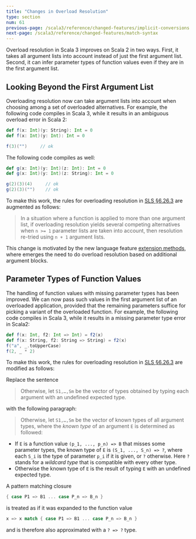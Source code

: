 ```yaml
---
title: "Changes in Overload Resolution"
type: section
num: 61
previous-page: /scala3/reference/changed-features/implicit-conversions
next-page: /scala3/reference/changed-features/match-syntax
---
```


Overload resolution in Scala 3 improves on Scala 2 in two ways.
First, it takes all argument lists into account instead of
just the first argument list.
Second, it can infer parameter types of function values even if they
are in the first argument list.

## Looking Beyond the First Argument List

Overloading resolution now can take argument lists into account when
choosing among a set of overloaded alternatives.
For example, the following code compiles in Scala 3, while it results in an
ambiguous overload error in Scala 2:

```scala
def f(x: Int)(y: String): Int = 0
def f(x: Int)(y: Int): Int = 0

f(3)("")     // ok
```

The following code compiles as well:

```scala
def g(x: Int)(y: Int)(z: Int): Int = 0
def g(x: Int)(y: Int)(z: String): Int = 0

g(2)(3)(4)     // ok
g(2)(3)("")    // ok
```

To make this work, the rules for overloading resolution in [SLS §6.26.3](https://www.scala-lang.org/files/archive/spec/2.13/06-expressions.html#overloading-resolution) are augmented
as follows:

> In a situation where a function is applied to more than one argument list, if overloading
resolution yields several competing alternatives when `n >= 1` parameter lists are taken
into account, then resolution re-tried using `n + 1` argument lists.

This change is motivated by the new language feature
[extension methods](../contextual/extension-methods.html), where emerges the need to do
overload resolution based on additional argument blocks.

## Parameter Types of Function Values

The handling of function values with missing parameter types has been improved. We can now
pass such values in the first argument list of an overloaded application, provided
that the remaining parameters suffice for picking a variant of the overloaded function.
For example, the following code compiles in Scala 3, while it results in a
missing parameter type error in Scala2:

```scala
def f(x: Int, f2: Int => Int) = f2(x)
def f(x: String, f2: String => String) = f2(x)
f("a", _.toUpperCase)
f(2, _ * 2)
```

To make this work, the rules for overloading resolution in [SLS §6.26.3](https://www.scala-lang.org/files/archive/spec/2.13/06-expressions.html#overloading-resolution) are modified
as follows:

Replace the sentence

> Otherwise, let `S1,…,Sm` be the vector of types obtained by typing each argument with an undefined expected type.

with the following paragraph:

> Otherwise, let `S1,…,Sm` be the vector of known types of all argument types, where the _known type_ of an argument `E`
is determined as followed:

 - If `E` is a function value `(p_1, ..., p_n) => B` that misses some parameter types, the known type
   of `E` is `(S_1, ..., S_n) => ?`, where each `S_i` is the type of parameter `p_i` if it is given, or `?`
   otherwise. Here `?` stands for a _wildcard type_ that is compatible with every other type.
 - Otherwise the known type of `E` is the result of typing `E` with an undefined expected type.

A pattern matching closure

```scala
{ case P1 => B1 ... case P_n => B_n }
````

is treated as if it was expanded to the function value

```scala
x => x match { case P1 => B1 ... case P_n => B_n }
```

and is therefore also approximated with a `? => ?` type.
